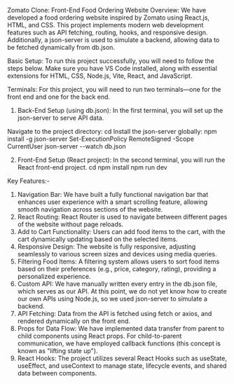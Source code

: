 Zomato Clone: Front-End Food Ordering Website
Overview:
We have developed a food ordering website inspired by Zomato using React.js, HTML, and CSS. This project implements modern web development features such as API fetching, routing, hooks, and responsive design. Additionally, a json-server is used to simulate a backend, allowing data to be fetched dynamically from db.json.

Basic Setup:
To run this project successfully, you will need to follow the steps below. Make sure you have VS Code installed, along with essential extensions for HTML, CSS, Node.js, Vite, React, and JavaScript.

Terminals:
For this project, you will need to run two terminals—one for the front end and one for the back end.
1. Back-End Setup (using db.json):
  In the first terminal, you will set up the json-server to serve API data.

  Navigate to the project directory:
    cd <name of the directory>
    Install the json-server globally:
    npm install -g json-server
    Set-ExecutionPolicy RemoteSigned -Scope CurrentUser
    json-server --watch db.json

2. Front-End Setup (React project):
  In the second terminal, you will run the React front-end project.
  cd <name of the directory>
  npm install
  npm run dev




Key Features:-
1) Navigation Bar:
  We have built a fully functional navigation bar that enhances user experience with a smart scrolling feature, allowing smooth navigation across sections of the website.
2) React Routing:
  React Router is used to navigate between different pages of the website without page reloads.
3) Add to Cart Functionality:
  Users can add food items to the cart, with the cart dynamically updating based on the selected items.
4) Responsive Design:
  The website is fully responsive, adjusting seamlessly to various screen sizes and devices using media queries.
5) Filtering Food Items:
  A filtering system allows users to sort food items based on their preferences (e.g., price, category, rating), providing a personalized experience.
6) Custom API:
  We have manually written every entry in the db.json file, which serves as our API. At this point, we do not yet know how to create our own APIs using Node.js, so we used json-server to simulate a backend.
7) API Fetching:
  Data from the API is fetched using fetch or axios, and rendered dynamically on the front end.
8) Props for Data Flow:
  We have implemented data transfer from parent to child components using React props.
  For child-to-parent communication, we have employed callback functions (this concept is known as "lifting state up").
9) React Hooks:
  The project utilizes several React Hooks such as useState, useEffect, and useContext to manage state, lifecycle events, and shared data between components.
